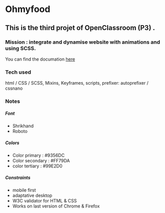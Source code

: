 # Ohmyfood

## This is the third projet of OpenClassroom (P3) .
### Mission : integrate and dynamise website with animations and using SCSS.
You can find the documation [here](https://s3.eu-west-1.amazonaws.com/course.oc-static.com/projects/Front-End+V2/P3+CSS+animations/DW+P3+-+Brief+creatif+-+Ohmyfood!.pdf)



### Tech used

html / CSS / SCSS, Mixins, Keyframes, scripts, prefixer: autoprefixer / cssnano

### Notes 

##### Font

* Shrikhand
* Roboto

##### Colors

* Color primary : #9356DC
* Color secondary : #FF79DA
* color tertiary : #99E2D0

##### Constraints

* mobile first
* adaptative desktop 
* W3C validator for HTML & CSS
* Works on last version of Chrome & Firefox



